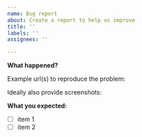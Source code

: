 ```yaml
---
name: Bug report
about: Create a report to help us improve
title: ''
labels: ''
assignees: ''

---
```


**What happened?**

Example url(s) to reproduce the problem:


Ideally also provide screenshots:


**What you expected:**

* [ ] item 1
* [ ] item 2
